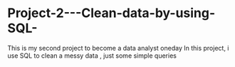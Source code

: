 # Project-2---Clean-data-by-using-SQL-
 This is my second project to become a data analyst oneday
 In this project, i use SQL to clean a messy data , just some simple queries 
